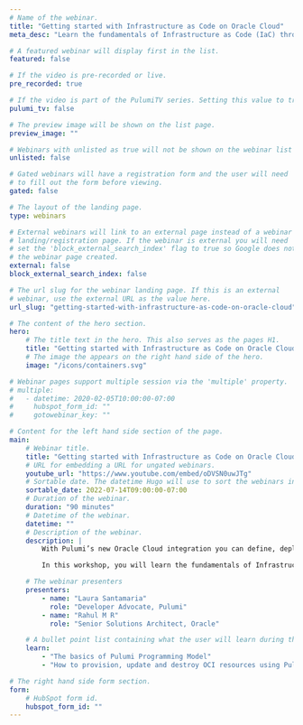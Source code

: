```yaml
---
# Name of the webinar.
title: "Getting started with Infrastructure as Code on Oracle Cloud"
meta_desc: "Learn the fundamentals of Infrastructure as Code (IaC) through guided exercises using Pulumi on Oracle Cloud Infrastructure."

# A featured webinar will display first in the list.
featured: false

# If the video is pre-recorded or live.
pre_recorded: true

# If the video is part of the PulumiTV series. Setting this value to true will list the video in the "PulumiTV" section.
pulumi_tv: false

# The preview image will be shown on the list page.
preview_image: ""

# Webinars with unlisted as true will not be shown on the webinar list
unlisted: false

# Gated webinars will have a registration form and the user will need
# to fill out the form before viewing.
gated: false

# The layout of the landing page.
type: webinars

# External webinars will link to an external page instead of a webinar
# landing/registration page. If the webinar is external you will need
# set the 'block_external_search_index' flag to true so Google does not index
# the webinar page created.
external: false
block_external_search_index: false

# The url slug for the webinar landing page. If this is an external
# webinar, use the external URL as the value here.
url_slug: "getting-started-with-infrastructure-as-code-on-oracle-cloud"

# The content of the hero section.
hero:
    # The title text in the hero. This also serves as the pages H1.
    title: "Getting started with Infrastructure as Code on Oracle Cloud"
    # The image the appears on the right hand side of the hero.
    image: "/icons/containers.svg"

# Webinar pages support multiple session via the 'multiple' property.
# multiple:
#   - datetime: 2020-02-05T10:00:00-07:00
#     hubspot_form_id: ""
#     gotowebinar_key: ""

# Content for the left hand side section of the page.
main:
    # Webinar title.
    title: "Getting started with Infrastructure as Code on Oracle Cloud"
    # URL for embedding a URL for ungated webinars.
    youtube_url: "https://www.youtube.com/embed/oDVSN0uwJTg"
    # Sortable date. The datetime Hugo will use to sort the webinars in date order.
    sortable_date: 2022-07-14T09:00:00-07:00
    # Duration of the webinar.
    duration: "90 minutes"
    # Datetime of the webinar.
    datetime: ""
    # Description of the webinar.
    description: |
        With Pulumi’s new Oracle Cloud integration you can define, deploy, and manage OCI resources using your favorite programming languages including JavaScript/TypeScript, Python, C#/.NET, and Golang.

        In this workshop, you will learn the fundamentals of Infrastructure as Code through a guided exercise using Pulumi’s infrastructure as code platform, where you can use familiar programming languages to provision infrastructure on any cloud.

    # The webinar presenters
    presenters:
        - name: "Laura Santamaria"
          role: "Developer Advocate, Pulumi"
        - name: "Rahul M R"
          role: "Senior Solutions Architect, Oracle"

    # A bullet point list containing what the user will learn during the webinar.
    learn:
        - "The basics of Pulumi Programming Model"
        - "How to provision, update and destroy OCI resources using Pulumi"

# The right hand side form section.
form:
    # HubSpot form id.
    hubspot_form_id: ""
---
```

